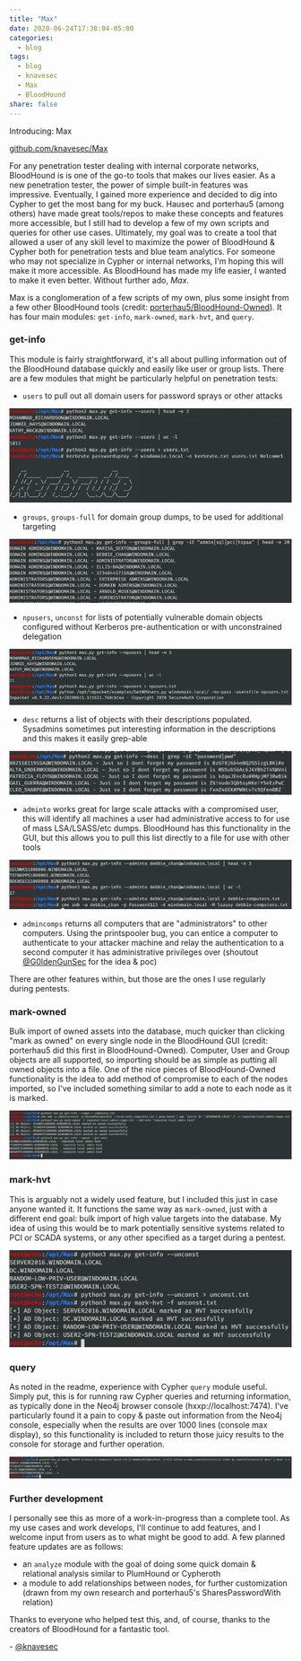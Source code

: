 ```yaml
---
title: "Max"
date: 2020-06-24T17:38:04-05:00
categories:
  - blog
tags:
  - blog
  - knavesec
  - Max
  - BloodHound
share: false
---
```


Introducing: Max

[github.com/knavesec/Max](https://github.com/knavesec/Max)

For any penetration tester dealing with internal corporate networks, BloodHound is is one of the go-to tools that makes our lives easier. As a new penetration tester, the power of simple built-in features was impressive. Eventually, I gained more experience and decided to dig into Cypher to get the most bang for my buck. Hausec and porterhau5 (among others) have made great tools/repos to make these concepts and features more accessible, but I still had to develop a few of my own scripts and queries for other use cases. Ultimately, my goal was to create a tool that allowed a user of any skill level to maximize the power of BloodHound & Cypher both for penetration tests and blue team analytics. For someone who may not specialize in Cypher or internal networks, I'm hoping this will make it more accessible. As BloodHound has made my life easier, I wanted to make it even better. Without further ado, *Max*.

Max is a conglomeration of a few scripts of my own, plus some insight from a few other BloodHound tools (credit: [porterhau5/BloodHound-Owned](https://github.com/porterhau5/BloodHound-Owned)). It has four main modules: `get-info`, `mark-owned`, `mark-hvt`, and `query`.


### get-info

This module is fairly straightforward, it's all about pulling information out of the BloodHound database quickly and easily like user or group lists. There are a few modules that might be particularly helpful on penetration tests:

* `users` to pull out all domain users for password sprays or other attacks

![users feature](https://raw.githubusercontent.com/whynotsecurity/whynotsecurity.github.io/master/assests/images/max-screenshots/userspray.png)

* `groups`, `groups-full` for domain group dumps, to be used for additional targeting

![group-full feature](https://raw.githubusercontent.com/whynotsecurity/whynotsecurity.github.io/master/assests/images/max-screenshots/groupsfull.png)

* `npusers`, `unconst` for lists of potentially vulnerable domain objects configured without Kerberos pre-authentication or with unconstrained delegation

![npusers feature](https://raw.githubusercontent.com/whynotsecurity/whynotsecurity.github.io/master/assests/images/max-screenshots/npusers.png)

* `desc` returns a list of objects with their descriptions populated. Sysadmins sometimes put interesting information in the descriptions and this makes it easily grep-able

![description feature](https://raw.githubusercontent.com/whynotsecurity/whynotsecurity.github.io/master/assests/images/max-screenshots/desc.png)

* `adminto` works great for large scale attacks with a compromised user, this will identify all machines a user had administrative access to for use of mass LSA/LSASS/etc dumps. BloodHound has this functionality in the GUI, but this allows you to pull this list directly to a file for use with other tools

![adminto feature](https://raw.githubusercontent.com/whynotsecurity/whynotsecurity.github.io/master/assests/images/max-screenshots/adminto.png)

* `admincomps` returns all computers that are "administrators" to other computers. Using the printspooler bug, you can entice a computer to authenticate to your attacker machine and relay the authentication to a second computer it has administrative privileges over (shoutout [@G0ldenGunSec](https://twitter.com/G0ldenGunSec) for the idea & poc)

There are other features within, but those are the ones I use regularly during pentests.


### mark-owned

Bulk import of owned assets into the database, much quicker than clicking "mark as owned" on every single node in the BloodHound GUI (credit: porterhau5 did this first in BloodHound-Owned). Computer, User and Group objects are all supported, so importing should be as simple as putting all owned objects into a file. One of the nice pieces of BloodHound-Owned functionality is the idea to add method of compromise to each of the nodes imported, so I've included something similar to add a note to each node as it is marked.

![mark-owned feature](https://raw.githubusercontent.com/whynotsecurity/whynotsecurity.github.io/master/assests/images/max-screenshots/compsmarkowned.png)


### mark-hvt

This is arguably not a widely used feature, but I included this just in case anyone wanted it. It functions the same way as `mark-owned`, just with a different end goal: bulk import of high value targets into the database. My idea of using this would be to mark potentially sensitive systems related to PCI or SCADA systems, or any other specified as a target during a pentest.

![mark-hvt feature](https://raw.githubusercontent.com/whynotsecurity/whynotsecurity.github.io/master/assests/images/max-screenshots/unconstmarkhvt.png)


### query

As noted in the readme, experience with Cypher  `query` module useful. Simply put, this is for running raw Cypher queries and returning information, as typically done in the Neo4j browser console (hxxp://localhost:7474). I've particularly found it a pain to copy & paste out information from the Neo4j console, especially when the results are over 1000 lines (console max display), so this functionality is included to return those juicy results to the console for storage and further operation.

![query feature](https://raw.githubusercontent.com/whynotsecurity/whynotsecurity.github.io/master/assests/images/max-screenshots/query.png)


### Further development

I personally see this as more of a work-in-progress than a complete tool. As my use cases and work develops, I'll continue to add features, and I welcome input from users as to what might be good to add. A few planned feature updates are as follows:

* an `analyze` module with the goal of doing some quick domain & relational analysis similar to PlumHound or Cypheroth
* a module to add relationships between nodes, for further customization (drawn from my own research and porterhau5's SharesPasswordWith relation)



Thanks to everyone who helped test this, and, of course, thanks to the creators of BloodHound for a fantastic tool.

\- [@knavesec](https://twitter.com/knavesec)
